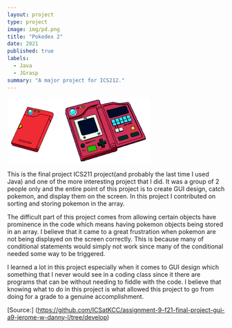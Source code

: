 ```yaml
---
layout: project
type: project
image: img/pd.png 
title: "Pokedex 2"
date: 2021
published: true
labels:
  - Java
  - JGrasp
summary: "A major project for ICS212."
---
```


<img class="img-fluid" src="../img/pokedex1.png ">

This is the final project ICS211 project(and probably the last time I used Java) and one of the more interesting project that I did. It was a group of 2 people only and the entire point of this project is to create GUI design, catch pokemon, and display them on the screen. In this project I contributed on sorting and storing pokemon in the array.

The difficult part of this project comes from allowing certain objects have prominence in the code which means having pokemon objects being stored in an array. I believe that it came to a great frustration when pokemon are not being displayed on the screen correctly. This is because many of conditional statements would simply not work since many of the conditional needed some way to be triggered.

I learned a lot in this project especially when it comes to GUI design which something that I never would see in a coding class since it there are programs that can be without needing to fiddle with the code. I believe that knowing what to do in this project is what allowed this project to go from doing for a grade to a genuine accomplishment.



[Source:] (https://github.com/ICSatKCC/assignment-9-f21-final-project-gui-a9-jerome-w-danny-l/tree/develop)
